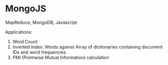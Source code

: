# MongoJS
MapReduce, MongoDB, Javascript



Applications: 
1. Word Count 
2. Inverted Index: Words against Array of dictionaries containing document IDs and word frequencies
3. PMI (Pointwise Mutual Information) calculation
